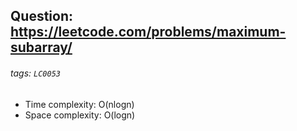 ## Question: https://leetcode.com/problems/maximum-subarray/
###### tags: `LC0053`

* Time complexity: O(nlogn)
* Space complexity: O(logn)